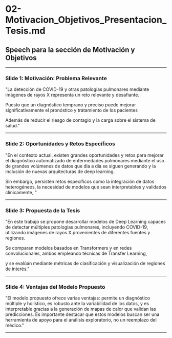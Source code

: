 # 02-Motivacion_Objetivos_Presentacion_Tesis.md

## Speech para la sección de Motivación y Objetivos

---

### Slide 1: Motivación: Problema Relevante

"La detección de COVID-19 y otras patologías pulmonares mediante imágenes de rayos X representa un reto relevante y desafiante.

Puesto que un diagnóstico temprano y preciso puede mejorar significativamente el pronóstico y tratamiento de los pacientes

Además de reducir el riesgo de contagio y la carga sobre el sistema de salud."

---

### Slide 2: Oportunidades y Retos Específicos

"En el contexto actual, existen grandes oportunidades y retos para mejorar el diagnóstico automatizado de enfermedades pulmonares
mediante el uso de grandes volúmenes de datos que dia a dia se siguen generando
y la inclusión de nuevas arquitecturas de deep learning.

Sin embargo, persisten retos específicos
como la integración de datos heterogéneos,
la necesidad de modelos que sean interpretables y validados clínicamente,
"

---

### Slide 3: Propuesta de la Tesis

"En este trabajo se propone desarrollar modelos de Deep Learning capaces de detectar múltiples patologías pulmonares, incluyendo COVID-19,
utilizando imágenes de rayos X provenientes de diferentes fuentes y regiones.

Se comparan modelos basados en Transformers y en redes convolucionales,
ambos empleando técnicas de Transfer Learning,

y se evalúan mediante métricas de clasificación y visualización de regiones de interés."

---

### Slide 4: Ventajas del Modelo Propuesto

"El modelo propuesto ofrece varias ventajas: permite un diagnóstico múltiple y holístico, es robusto ante la variabilidad de los datos, y es interpretable gracias a la generación de mapas de calor que validan las predicciones. Es importante destacar que estos modelos buscan ser una herramienta de apoyo para el análisis exploratorio, no un reemplazo del médico."

---
